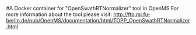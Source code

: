 #A Docker container for "OpenSwathRTNormalizer" tool in OpenMS
For more information about the tool please visit:
http://ftp.mi.fu-berlin.de/pub/OpenMS/documentation/html/TOPP_OpenSwathRTNormalizer.html
